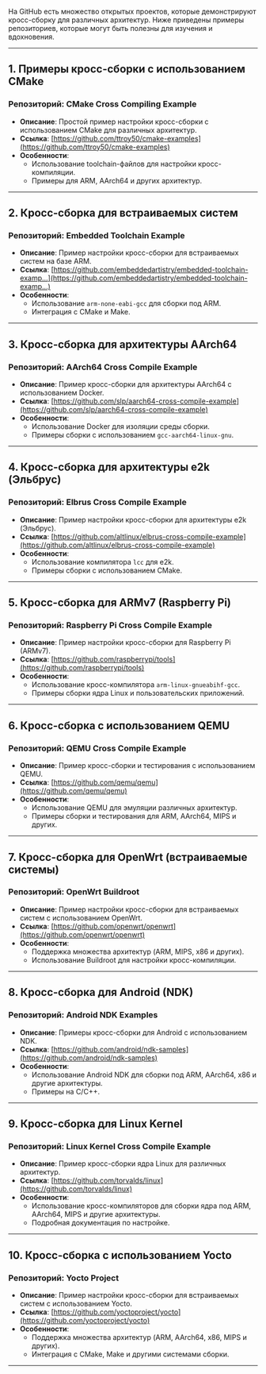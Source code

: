 
На GitHub есть множество открытых проектов, 
которые демонстрируют кросс-сборку для различных 
архитектур. Ниже приведены примеры репозиториев, 
которые могут быть полезны для изучения и 
вдохновения.

---

## 1. **Примеры кросс-сборки с использованием CMake**

### Репозиторий: **CMake Cross Compiling Example**
- **Описание**: Простой пример настройки 
кросс-сборки с использованием CMake для различных архитектур.
- **Ссылка**: 
[https://github.com/ttroy50/cmake-examples](https://github.com/ttroy50/cmake-examples)
- **Особенности**:
  - Использование toolchain-файлов для настройки кросс-компиляции.
  - Примеры для ARM, AArch64 и других архитектур.

---

## 2. **Кросс-сборка для встраиваемых систем**

### Репозиторий: **Embedded Toolchain Example**
- **Описание**: Пример настройки кросс-сборки для встраиваемых систем на базе ARM.
- **Ссылка**: 
[https://github.com/embeddedartistry/embedded-toolchain-examp…](https://github.com/embeddedartistry/embedded-toolchain-examp…)
- **Особенности**:
  - Использование `arm-none-eabi-gcc` для сборки под ARM.
  - Интеграция с CMake и Make.

---

## 3. **Кросс-сборка для архитектуры AArch64**

### Репозиторий: **AArch64 Cross Compile Example**
- **Описание**: Пример кросс-сборки для 
архитектуры AArch64 с использованием Docker.
- **Ссылка**: 
[https://github.com/slp/aarch64-cross-compile-example](https://github.com/slp/aarch64-cross-compile-example)
- **Особенности**:
  - Использование Docker для изоляции среды сборки.
  - Примеры сборки с использованием 
`gcc-aarch64-linux-gnu`.

---

## 4. **Кросс-сборка для архитектуры e2k (Эльбрус)**

### Репозиторий: **Elbrus Cross Compile Example**
- **Описание**: Пример настройки кросс-сборки для архитектуры e2k (Эльбрус).
- **Ссылка**: 
[https://github.com/altlinux/elbrus-cross-compile-example](https://github.com/altlinux/elbrus-cross-compile-example)
- **Особенности**:
  - Использование компилятора `lcc` для e2k.
  - Примеры сборки с использованием CMake.

---

## 5. **Кросс-сборка для ARMv7 (Raspberry Pi)**

### Репозиторий: **Raspberry Pi Cross Compile Example**
- **Описание**: Пример настройки кросс-сборки для Raspberry Pi (ARMv7).
- **Ссылка**: 
[https://github.com/raspberrypi/tools](https://github.com/raspberrypi/tools)
- **Особенности**:
  - Использование кросс-компилятора 
`arm-linux-gnueabihf-gcc`.
  - Примеры сборки ядра Linux и пользовательских приложений.

---

## 6. **Кросс-сборка с использованием QEMU**

### Репозиторий: **QEMU Cross Compile Example**
- **Описание**: Пример кросс-сборки и тестирования с использованием QEMU.
- **Ссылка**: 
[https://github.com/qemu/qemu](https://github.com/qemu/qemu)
- **Особенности**:
  - Использование QEMU для эмуляции различных архитектур.
  - Примеры сборки и тестирования для ARM, AArch64, MIPS и других.

---

## 7. **Кросс-сборка для OpenWrt (встраиваемые системы)**

### Репозиторий: **OpenWrt Buildroot**
- **Описание**: Пример настройки кросс-сборки для встраиваемых систем с использованием OpenWrt.
- **Ссылка**: 
[https://github.com/openwrt/openwrt](https://github.com/openwrt/openwrt)
- **Особенности**:
  - Поддержка множества архитектур (ARM, MIPS, x86 и других).
  - Использование Buildroot для настройки кросс-компиляции.

---

## 8. **Кросс-сборка для Android (NDK)**

### Репозиторий: **Android NDK Examples**
- **Описание**: Примеры кросс-сборки для Android с использованием NDK.
- **Ссылка**: 
[https://github.com/android/ndk-samples](https://github.com/android/ndk-samples)
- **Особенности**:
  - Использование Android NDK для сборки под ARM, AArch64, x86 и другие архитектуры.
  - Примеры на C/C++.

---

## 9. **Кросс-сборка для Linux Kernel**

### Репозиторий: **Linux Kernel Cross Compile Example**
- **Описание**: Пример кросс-сборки ядра Linux для различных архитектур.
- **Ссылка**: 
[https://github.com/torvalds/linux](https://github.com/torvalds/linux)
- **Особенности**:
  - Использование кросс-компиляторов для сборки ядра под ARM, AArch64, MIPS и другие архитектуры.
  - Подробная документация по настройке.

---

## 10. **Кросс-сборка с использованием Yocto**

### Репозиторий: **Yocto Project**
- **Описание**: Пример настройки кросс-сборки для встраиваемых систем с использованием Yocto.
- **Ссылка**: 
[https://github.com/yoctoproject/yocto](https://github.com/yoctoproject/yocto)
- **Особенности**:
  - Поддержка множества архитектур (ARM, AArch64, x86, MIPS и других).
  - Интеграция с CMake, Make и другими системами сборки.

---

